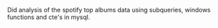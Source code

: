 Did analysis of the spotify top albums data using subqueries, windows functions and cte's in mysql.
